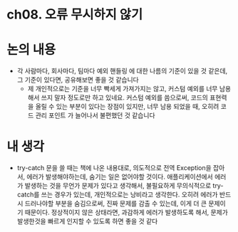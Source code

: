 # ch08. 오류 무시하지 않기

# 논의 내용

- 각 사람마다, 회사마다, 팀마다 예외 핸들링 에 대한 나름의 기준이 있을 것 같은데, 그 기준이 있다면, 공유해보면 좋을 것 같습니다
    - 제 개인적으로는 기준을 너무 빡세게 가져가지는 않고, 커스텀 예외를 너무 남용해서 쓰지 말자 정도로만 하고 있네요. 커스텀 예외를 씀으로써, 코드의 표현력을 올릴 수 있는 부분이 있다는 장점이 있지만, 너무 남용 되었을 때, 오히려 코드 관리 포인트 가 늘어나서 불편했던 것 같습니다

# 내 생각

- try-catch 문을 쓸 때는 책에 나온 내용대로, 의도적으로 전역 Exception을 잡아서, 에러가 발생해야하는데, 숨기는 일은 없어야할 것이다. 애플리케이션에서 에러가 발생하는 것을 무언가 문제가 있다고 생각해서, 불필요하게 무의식적으로 try-catch를 쓰는 경우가 있는데, 개인적으로는 낭비라고 생각한다. 오히려 에러가 반드시 드러나야할 부분을 숨김으로써, 진짜 문제를 감출 수 있는데, 이게 더 큰 문제이기 때문이다. 정상적이지 않은 상태라면, 과감하게 에러가 발생하도록 해서, 문제가 발생한것을 빠르게 인지할 수 있도록 하면 좋을 것 같다